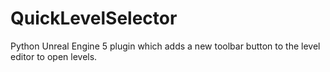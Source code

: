 # QuickLevelSelector
 Python Unreal Engine 5 plugin which adds a new toolbar button to the level editor to open levels.
